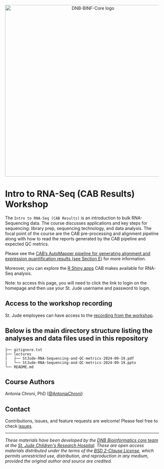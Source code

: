 <p align="center">
  <img src="img/DNB-BINF-Core-logo.png" alt="DNB-BINF-Core logo" width="560px" />
</p>



# Intro to RNA-Seq (CAB Results) Workshop

The `Intro to RNA-Seq (CAB Results)` is an introduction to bulk RNA-Sequencing data. The course discusses applications and key steps for sequencing: library prep, sequencing technology, and data analysis. The focal point of the course are the CAB pre-processing and alignment pipeline along with how to read the reports generated by the CAB pipeline and expected QC metrics.
 
Please see the [CAB’s AutoMapper pipeline for generating alignment and expression quantification results (see Section E)](https://wiki.stjude.org/display/CAB/AutoMapper#AutoMapper-E.RNA-sequencing(RNA-seq)) for more information.

 
Moreover, you can explore the [R Shiny apps](http://ibex.stjude.org/) CAB makes available for RNA-Seq analysis.

Note: to access this page, you will need to click the link to login on the homepage and then use your St. Jude username and password to login.


## Access to the workshop recording

St. Jude employees can have access to the [recording from the workshop](https://sjcrh-my.sharepoint.com/:v:/g/personal/sfreshou_stjude_org/EfyT36KyuXdCoDEgCEz26Z8BMC7TidiHUK7-mXKtN3S0_A).

 
## Below is the main directory structure listing the analyses and data files used in this repository

```
├── gitignore.txt
├── lectures
|   ├── StJude-RNA-Sequencing-and-QC-metrics-2024-09-19.pdf
|   └── StJude-RNA-Sequencing-and-QC-metrics-2024-09-19.pptx
└── README.md
```

## Course Authors

Antonia Chroni, PhD ([@AntoniaChroni](https://github.com/AntoniaChroni))

## Contact

Contributions, issues, and feature requests are welcome! Please feel free to check [issues](https://github.com/stjudeDNBBinfCore/Trainings/issues).

---

*These materials have been developed by the [DNB Bioinformatics core team](https://www.stjude.org/research/departments/developmental-neurobiology/shared-resources/bioinformatic-core.html) at the [St. Jude Children's Research Hospital](https://www.stjude.org/). These are open access materials distributed under the terms of the [BSD 2-Clause License](https://opensource.org/license/bsd-2-clause), which permits unrestricted use, distribution, and reproduction in any medium, provided the original author and source are credited.*